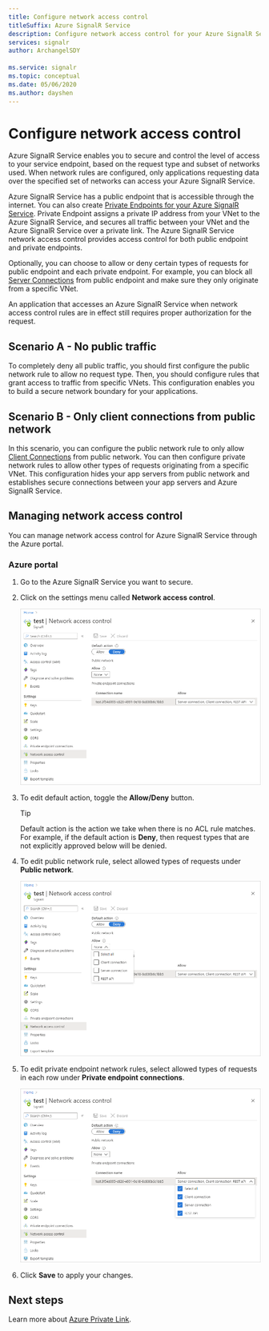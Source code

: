 ```yaml
---
title: Configure network access control
titleSuffix: Azure SignalR Service
description: Configure network access control for your Azure SignalR Service.
services: signalr
author: ArchangelSDY

ms.service: signalr
ms.topic: conceptual
ms.date: 05/06/2020
ms.author: dayshen
---
```


# Configure network access control

Azure SignalR Service enables you to secure and control the level of access to your service endpoint, based on the request type and subset of networks used. When network rules are configured, only applications requesting data over the specified set of networks can access your Azure SignalR Service.

Azure SignalR Service has a public endpoint that is accessible through the internet. You can also create [Private Endpoints for your Azure SignalR Service](howto-private-endpoints.md). Private Endpoint assigns a private IP address from your VNet to the Azure SignalR Service, and secures all traffic between your VNet and the Azure SignalR Service over a private link. The Azure SignalR Service network access control provides access control for both public endpoint and private endpoints.

Optionally, you can choose to allow or deny certain types of requests for public endpoint and each private endpoint. For example, you can block all [Server Connections](signalr-concept-internals.md#server-connections) from public endpoint and make sure they only originate from a specific VNet.

An application that accesses an Azure SignalR Service when network access control rules are in effect still requires proper authorization for the request.

## Scenario A - No public traffic

To completely deny all public traffic, you should first configure the public network rule to allow no request type. Then, you should configure rules that grant access to traffic from specific VNets. This configuration enables you to build a secure network boundary for your applications.

## Scenario B - Only client connections from public network

In this scenario, you can configure the public network rule to only allow [Client Connections](signalr-concept-internals.md#client-connections) from public network. You can then configure private network rules to allow other types of requests originating from a specific VNet. This configuration hides your app servers from public network and establishes secure connections between your app servers and Azure SignalR Service.

## Managing network access control

You can manage network access control for Azure SignalR Service through the Azure portal.

### Azure portal

1. Go to the Azure SignalR Service you want to secure.

1. Click on the settings menu called **Network access control**.

    ![Network ACL on portal](media/howto-network-access-control/portal.png)

1. To edit default action, toggle the **Allow/Deny** button.

    > [!TIP]
    > Default action is the action we take when there is no ACL rule matches. For example, if the default action is **Deny**, then request types that are not explicitly approved below will be denied.

1. To edit public network rule, select allowed types of requests under **Public network**.

    ![Edit public network ACL on portal ](media/howto-network-access-control/portal-public-network.png)

1. To edit private endpoint network rules, select allowed types of requests in each row under **Private endpoint connections**.

    ![Edit private endpoint ACL on portal ](media/howto-network-access-control/portal-private-endpoint.png)

1. Click **Save** to apply your changes.

## Next steps

Learn more about [Azure Private Link](../private-link/private-link-overview.md).